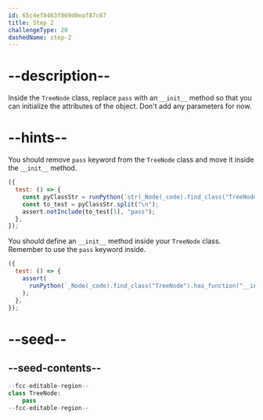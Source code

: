 ```yaml
---
id: 65c4ef8463f869d0eaf87c67
title: Step 2
challengeType: 20
dashedName: step-2
---
```


# --description--

Inside the `TreeNode` class, replace `pass` with an `__init__` method so that you can initialize the attributes of the object. Don't add any parameters for now.

# --hints--

You should remove `pass` keyword from the `TreeNode` class and move it inside the `__init__` method.

```js
({
  test: () => {
    const pyClassStr = runPython(`str(_Node(_code).find_class("TreeNode"))`);
    const to_test = pyClassStr.split("\n");
    assert.notInclude(to_test[1], "pass");
  },
});
```

You should define an `__init__` method inside your `TreeNode` class. Remember to use the `pass` keyword inside.

```js
({
  test: () => {
    assert(
      runPython(`_Node(_code).find_class("TreeNode").has_function("__init__")`)
    );
  },
});
```

# --seed--

## --seed-contents--

```py
--fcc-editable-region--
class TreeNode:
    pass
--fcc-editable-region--
```
